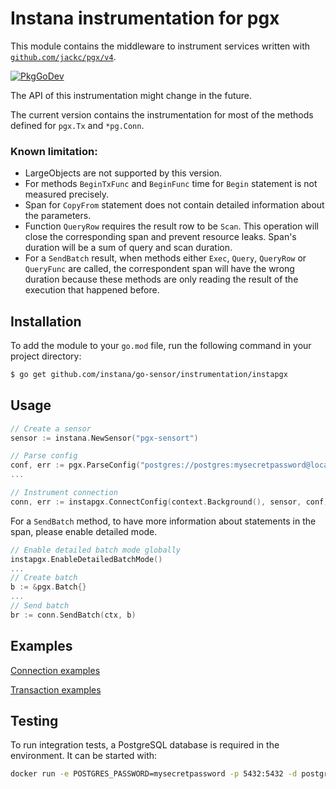 Instana instrumentation for pgx
=============================================

This module contains the middleware to instrument services written with [`github.com/jackc/pgx/v4`](https://github.com/jackc/pgx/v4).

[![PkgGoDev](https://pkg.go.dev/badge/github.com/instana/go-sensor/instrumentation/instapgx)](https://pkg.go.dev/github.com/instana/go-sensor/instrumentation/instapgx)

The API of this instrumentation might change in the future.

The current version contains the instrumentation for most of the methods defined for `pgx.Tx` and `*pg.Conn`.

### Known limitation:

- LargeObjects are not supported by this version.
- For methods `BeginTxFunc` and `BeginFunc` time for `Begin` statement is not measured precisely.
- Span for `CopyFrom` statement does not contain detailed information about the parameters.
- Function `QueryRow` requires the result row to be `Scan`. This operation will close the corresponding span and prevent resource leaks. Span's duration will be a sum of query and scan duration.
- For a `SendBatch` result, when methods either `Exec`, `Query`, `QueryRow` or `QueryFunc` are called, the correspondent span will have the wrong duration because these methods are only reading the result of the execution that happened before.

Installation
------------

To add the module to your `go.mod` file, run the following command in your project directory:

```bash
$ go get github.com/instana/go-sensor/instrumentation/instapgx
```

Usage
-----

```go
// Create a sensor
sensor := instana.NewSensor("pgx-sensort")

// Parse config
conf, err := pgx.ParseConfig("postgres://postgres:mysecretpassword@localhost/postgres")
...

// Instrument connection 
conn, err := instapgx.ConnectConfig(context.Background(), sensor, conf)
```

For a `SendBatch` method, to have more information about statements in the span, please enable detailed mode.

```go
// Enable detailed batch mode globally
instapgx.EnableDetailedBatchMode()
...
// Create batch
b := &pgx.Batch{}
...
// Send batch
br := conn.SendBatch(ctx, b)
```


Examples
---

[Connection examples](https://github.com/instana/go-sensor/blob/main/instrumentation/instapgx/example_conn_test.go)

[Transaction examples](https://github.com/instana/go-sensor/blob/main/instrumentation/instapgx/example_tx_test.go)

Testing
---
To run integration tests, a PostgreSQL database is required in the environment. It can be started with:

```bash
docker run -e POSTGRES_PASSWORD=mysecretpassword -p 5432:5432 -d postgres
```

<!---
Mandatory comment section for CI/CD !!
target-pkg-url: github.com/jackc/pgx/v4
current-version: v4.18.1
--->
